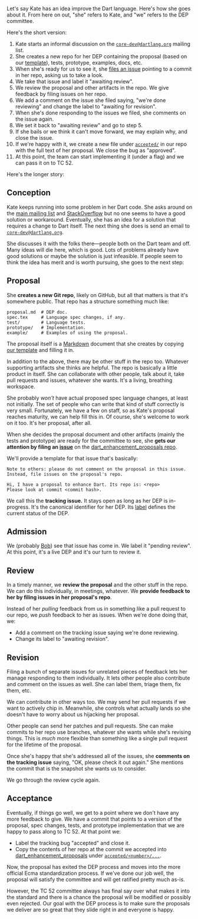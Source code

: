 Let's say Kate has an idea improve the Dart language. Here's how she goes about it. From here on out, "she" refers to Kate, and "we" refers to the DEP committee.

Here's the short version:

1. Kate starts an informal discussion on the [`core-dev@dartlang.org`][core-dev]
   mailing list.
2. She creates a new repo for her DEP containing the proposal (based on our
   [template][]), tests, prototype, examples, docs, etc.
3. When she's ready for us to see it, she [files an issue][issue] pointing to a
   commit in her repo, asking us to take a look.
4. We take that issue and label it "awaiting review".
5. We review the proposal and other artifacts in the repo. We give feedback by
   filing issues on her repo.
6. We add a comment on the issue she filed saying, "we're done reviewing" and
   change the label to "awaiting for revision".
7. When she's done responding to the issues we filed, she comments on the issue
   again.
8. We set it back to "awaiting review" and go to step 5.
9. If she bails or we think it can't move forward, we may explain why, and
   close the issue.
10. If we're happy with it, we create a new file under [`accepted/`][accepted]
    in our repo with the full text of her proposal. We close the bug as
    "approved".
11. At this point, the team can start implementing it (under a flag) and we can
    pass it on to TC 52.

[core-dev]: https://groups.google.com/a/dartlang.org/forum/#!forum/core-dev
[template]: https://github.com/dart-lang/dart_enhancement_proposals/blob/master/DEP%20Template.md
[issue]: https://github.com/dart-lang/dart_enhancement_proposals/issues
[accepted]: https://github.com/dart-lang/dart_enhancement_proposals/tree/master/accepted

Here's the longer story:

## Conception

Kate keeps running into some problem in her Dart code. She asks around on the
[main mailing list][misc] and [StackOverflow][] but no one seems to have a good
solution or workaround. Eventually, she has an idea for a solution that
requires a change to Dart itself. The next thing she does is send an email to
[`core-dev@dartlang.org`][core-dev].

[misc]: https://groups.google.com/a/dartlang.org/forum/#!forum/misc
[stackoverflow]: http://stackoverflow.com/tags/dart

She discusses it with the folks there—people both on the Dart team and off.
Many ideas will die here, which is good. Lots of problems already have good
solutions or maybe the solution is just infeasible. If people seem to think the
idea has merit and is worth pursuing, she goes to the next step:

## Proposal

She **creates a new Git repo**, likely on GitHub, but all that matters is that
it's somewhere public. That repo has a structure something much like:

    proposal.md  # DEP doc.
    spec.tex     # Language spec changes, if any.
    test/        # Language tests.
    prototype/   # Implementation.
    example/     # Examples of using the proposal.

The proposal itself is a [Markdown][] document that she creates by copying
[our template][template] and filling it in.

[markdown]: http://en.wikipedia.org/wiki/Markdown

In addition to the above, there may be other stuff in the repo too. Whatever
supporting artifacts she thinks are helpful. The repo is basically a little
product in itself. She can collaborate with other people, talk about it, take
pull requests and issues, whatever she wants. It's a living, breathing
workspace.

She probably *won't* have actual proposed spec language changes, at least not
initially. The set of people who can write that kind of stuff correctly is very
small. Fortunately, we have a few on staff, so as Kate's proposal reaches
maturity, we can help fill this in. Of course, she's welcome to work on it too.
It's her proposal, after all.

When she decides the proposal document and other artifacts (mainly the tests
and prototype) are ready for the committee to see, she **gets our attention by
filing an [issue][]** on the [dart_enhancement_proposals repo][dep repo].

[dep repo]: https://github.com/dart-lang/dart_enhancement_proposals

We'll provide a template for that issue that's basically:

    Note to others: please do not comment on the proposal in this issue.
    Instead, file issues on the proposal's repo.

    Hi, I have a proposal to enhance Dart. Its repo is: <repo>
    Please look at commit <commit hash>.

We call this the **tracking issue.** It stays open as long as her DEP is
in-progress. It's the canonical identifier for her DEP. Its [label][] defines
the current status of the DEP.

[label]: https://github.com/dart-lang/dart_enhancement_proposals/labels

## Admission

We (probably [Bob][]) see that issue has come in. We label it "pending review".
At this point, it's a live DEP and it's our turn to review it.

[bob]: https://github.com/munificent

## Review

In a timely manner, we **review the proposal** and the other stuff in the repo.
We can do this individually, in meetings, whatever. We **provide feedback to
her by filing issues in her proposal's repo**.

Instead of her *pulling* feedback from us in something like a pull request to
our repo, we *push* feedback to her as issues. When we're done doing that, we:

* Add a comment on the tracking issue saying we're done reviewing.
* Change its label to "awaiting revision".

## Revision

Filing a bunch of separate issues for unrelated pieces of feedback lets her
manage responding to them individually. It lets other people also contribute
and comment on the issues as well. She can label them, triage them, fix them,
etc.

We can contribute in other ways too. We may send her pull requests if we want
to actively chip in. Meanwhile, she controls what actually lands so she doesn't
have to worry about us hijacking her proposal.

Other people can send her patches and pull requests. She can make commits to
her repo use branches, whatever she wants while she's revising things. This is
*much* more flexible than something like a single pull request for the lifetime
of the proposal.

Once she's happy that she's addressed all of the issues, she **comments on the
tracking issue** saying, "OK, please check it out again." She mentions the
commit that is the snapshot she wants us to consider.

We go through the review cycle again.

## Acceptance

Eventually, if things go well, we get to a point where we don't have any more
feedback to give. We have a commit that points to a version of the proposal,
spec changes, tests, and prototype implementation that we are happy to pass
along to TC 52. At that point we:

* Label the tracking bug "accepted" and close it.
* Copy the contents of her repo at the commit we accepted into
  [dart_enhancement_proposals][dep repo] under
  [`accepted/<number>/...`][accepted].

Now, the proposal has exited the DEP process and moves into the more official
Ecma standardization process. If we've done our job well, the proposal will
satisfy the committee and will get ratified pretty much as-is.

However, the TC 52 committee always has final say over what makes it into the
standard and there is a chance the proposal will be modified or possibly even
rejected. Our goal with the DEP process is to make sure the proposals we
deliver are so great that they slide right in and everyone is happy.
